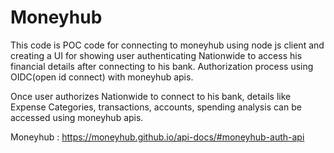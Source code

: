 # Moneyhub

This code is POC code for connecting to moneyhub using node js client and creating a UI for showing user authenticating Nationwide to access his financial details after connecting to his bank.
Authorization process using OIDC(open id connect) with moneyhub apis.

Once user authorizes Nationwide to connect to his bank, details like Expense Categories, transactions, accounts, spending analysis can be accessed using moneyhub apis.

Moneyhub : https://moneyhub.github.io/api-docs/#moneyhub-auth-api
